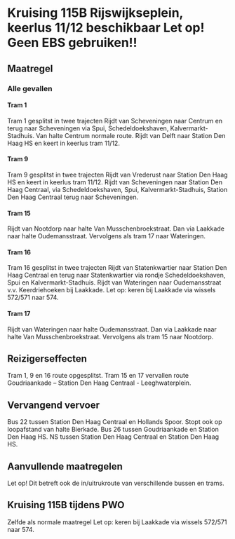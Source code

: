 # Kruising 115B Rijswijkseplein, keerlus 11/12 beschikbaar    Let op! Geen EBS gebruiken!! 
## Maatregel 
### Alle gevallen

#### Tram 1
Tram 1 gesplitst in twee trajecten 
Rijdt van Scheveningen naar Centrum en terug naar Scheveningen via Spui, Schedeldoekshaven, Kalvermarkt-Stadhuis. Van halte Centrum normale route. Rijdt van Delft naar Station Den Haag HS en keert in keerlus tram 11/12.

#### Tram 9
Tram 9 gesplitst in twee trajecten
Rijdt van Vrederust naar Station Den Haag HS en keert in keerlus tram 11/12.
Rijdt van Scheveningen naar Station Den Haag Centraal, via Schedeldoekshaven, Spui, Kalvermarkt-Stadhuis, Station Den Haag Centraal terug naar Scheveningen.

#### Tram 15 
Rijdt van Nootdorp naar halte Van Musschenbroekstraat. Dan via Laakkade naar halte Oudemansstraat. Vervolgens als tram 17 naar Wateringen.

#### Tram 16 
Tram 16 gesplitst in twee trajecten
Rijdt van Statenkwartier naar Station Den Haag Centraal en terug naar Statenkwartier via rondje Schedeldoekshaven, Spui en Kalvermarkt-Stadhuis.
Rijdt van Wateringen naar Oudemansstraat v.v. Keerdriehoeken bij Laakkade. Let op: keren bij Laakkade via wissels 572/571 naar 574.

#### Tram 17 
Rijdt van Wateringen naar halte Oudemansstraat. Dan via Laakkade naar halte Van Musschenbroekstraat. Vervolgens als tram 15 naar Nootdorp.

## Reizigerseffecten
Tram 1, 9 en 16 route opgesplitst.
Tram 15 en 17 vervallen route Goudriaankade – Station Den Haag Centraal - Leeghwaterplein.

## Vervangend vervoer
Bus 22 tussen Station Den Haag Centraal en Hollands Spoor. Stopt ook op loopafstand van halte Bierkade.
Bus 26 tussen Goudriaankade en Station Den Haag HS.
NS tussen Station Den Haag Centraal en Station Den Haag HS.

## Aanvullende maatregelen
Let op! Dit betreft ook de in/uitrukroute van verschillende bussen en trams.

## Kruising 115B tijdens PWO
Zelfde als normale maatregel
Let op: keren bij Laakkade via wissels 572/571 naar 574.
